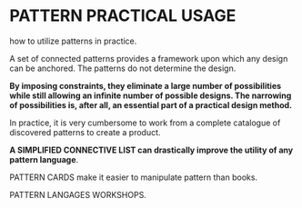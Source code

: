 # PATTERN PRACTICAL USAGE

how to utilize patterns in practice.  

A set of connected patterns provides a framework upon which any design can be anchored. The patterns do not determine the design. 

**By imposing constraints, they eliminate a large number of possibilities while still allowing an infinite number of possible designs. The narrowing of possibilities is, after all, an essential part of a practical design method.**

In practice, it is very cumbersome to work from a complete catalogue of discovered patterns to create a product. 

**A SIMPLIFIED CONNECTIVE LIST can drastically improve the utility of any pattern language**. 

PATTERN CARDS make it easier to manipulate pattern than books.

PATTERN LANGAGES WORKSHOPS.
